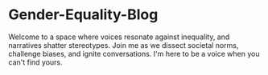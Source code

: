 # Gender-Equality-Blog
Welcome to a space where voices resonate against inequality, and narratives shatter stereotypes. Join me as we dissect societal norms, challenge biases, and ignite conversations. I'm here to be a voice when you can't find yours. 
